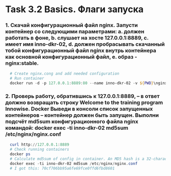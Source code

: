 # Task 3.2 Basics. Флаги запуска
### 1. Скачай конфигурационный файл nginx. Запусти контейнер со следующими параметрами: a. должен работать в фоне, b. слушает на хосте 127.0.0.1:8889, c. имеет имя inno-dkr-02, d. должен пробрасывать скачанный тобой конфигурационный файл nginx внутрь контейнера как основной конфигурационный файл, e. образ - nginx:stable.
```powershell
  # Create nginx.cong and add needed configuration
  # Run container
  docker run -d -p 127.0.0.1:8889:80 --name inno-dkr-02 -v ${PWD}\nginx.conf:/etc/nginx/nginx.conf:ro nginx:stable 
```
### 2. Проверь работу, обратившись к 127.0.0.1:8889, – в ответ должно возвращать строку Welcome to the training program Innowise. Docker Выведи в консоли список запущенных контейнеров – контейнер должен быть запущен. Выполни подсчёт md5sum конфигурационного файла nginx командой: docker exec -ti inno-dkr-02 md5sum /etc/nginx/nginx.conf
```powershell
  curl http://127.0.0.1:8889
  # Check running containers
  docker ps
  # Calculate md5sum of config in container. An MD5 hash is a 32-character hexadecimal string (e.g., 098f6bcd4621d373cade4e832627b4f6) that uniquely represents the contents of a file.
  docker exec -ti inno-dkr-02 md5sum /etc/nginx/nginx.conf
  # I got this: 70cf706bb95a6fe69fce0ffd6fbd8601
```